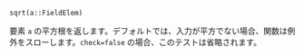 ```
sqrt(a::FieldElem)
```

要素 `a` の平方根を返します。デフォルトでは、入力が平方でない場合、関数は例外をスローします。`check=false` の場合、このテストは省略されます。

